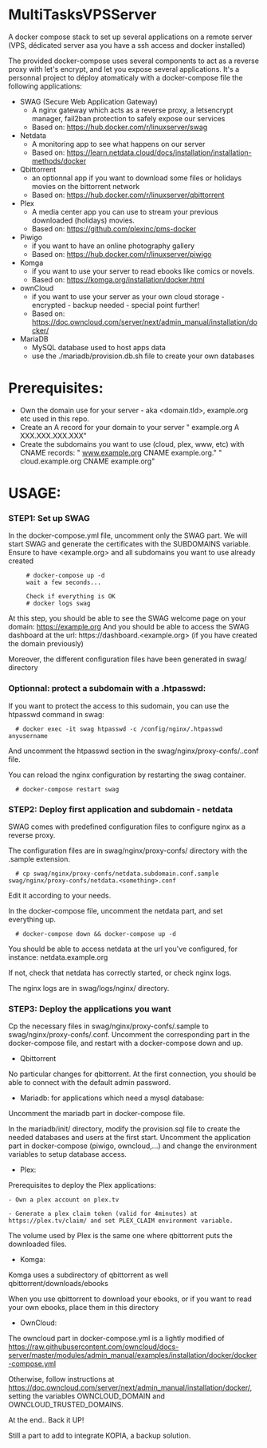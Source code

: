 # MultiTasksVPSServer

A docker compose stack to set up several applications on a remote server (VPS, dédicated server asa you have a ssh access and docker installed)

The provided docker-compose uses several components to act as a reverse proxy with let's encrypt, and let you expose several applications.
It's a personnal project to déploy atomaticaly with a docker-compose file the following applications:
   - SWAG (Secure Web Application Gateway)
      - A nginx gateway which acts as a reverse proxy, a letsencrypt manager, fail2ban protection to safely expose our services
      - Based on: https://hub.docker.com/r/linuxserver/swag
   - Netdata
      - A monitoring app to see what happens on our server
      - Based on: https://learn.netdata.cloud/docs/installation/installation-methods/docker
   - Qbittorrent
      - an optionnal app if you want to download some files or holidays movies on the bittorrent network
      - Based on: https://hub.docker.com/r/linuxserver/qbittorrent
   - Plex
      - A media center app you can use to stream your previous downloaded (holidays) movies.
      - Based on: https://github.com/plexinc/pms-docker
   - Piwigo
      - if you want to have an online photography gallery
      - Based on: https://hub.docker.com/r/linuxserver/piwigo
   - Komga
      - if you want to use your server to read ebooks like comics or novels.
      - Based on: https://komga.org/installation/docker.html
   - ownCloud
      - if you want to use your server as your own cloud storage - encrypted - backup needed - special point further!
      - Based on: https://doc.owncloud.com/server/next/admin_manual/installation/docker/
   - MariaDB
      - MySQL database used to host apps data
      - use the ./mariadb/provision.db.sh file to create your own databases

# Prerequisites:

- Own the domain use for your server - aka <domain.tld>, example.org etc used in this repo. 
- Create an A record for your domain to your server
   " example.org A XXX.XXX.XXX.XXX"
- Create the subdomains you want to use (cloud, plex, www, etc) with CNAME records:
   " www.example.org CNAME example.org."
   " cloud.example.org CNAME example.org"

# USAGE:
   ### STEP1: Set up SWAG
   
   In the docker-compose.yml file, uncomment only the SWAG part.
   We will start SWAG and generate the certificates with the SUBDOMAINS variable.
   Ensure to have <example.org> and all subdomains you want to use already created
      
         # docker-compose up -d
         wait a few seconds...
   
         Check if everything is OK
         # docker logs swag

   At this step, you should be able to see the SWAG welcome page on your domain: https://example.org
   And you should be able to access the SWAG dashboard at the url: https://dashboard.<example.org> (if you have created the domain previously)

   Moreover, the different configuration files have been generated in swag/ directory

   ### Optionnal: protect a subdomain with a .htpasswd:

   If you want to protect the access to this sudomain, you can use the htpasswd command in swag:

      # docker exec -it swag htpasswd -c /config/nginx/.htpasswd anyusername

   And uncomment the htpasswd section in the swag/nginx/proxy-confs/<apps>.<something>.conf file.

   You can reload the nginx configuration by restarting the swag container.

      # docker-compose restart swag


   ### STEP2: Deploy first application and subdomain - netdata
   
   SWAG comes with predefined configuration files to configure nginx as a reverse proxy.

   The configuration files are in swag/nginx/proxy-confs/ directory with the .sample extension.

      # cp swag/nginx/proxy-confs/netdata.subdomain.conf.sample swag/nginx/proxy-confs/netdata.<something>.conf

   Edit it according to your needs.

   In the docker-compose file, uncomment the netdata part, and set everything up.

      # docker-compose down && docker-compose up -d

   You should be able to access netdata at the url you've configured, for instance: netdata.example.org

   If not, check that netdata has correctly started, or check nginx logs.

   The nginx logs are in swag/logs/nginx/ directory.


   ### STEP3: Deploy the applications you want
   
   Cp the necessary files in swag/nginx/proxy-confs/<apps>.sample to swag/nginx/proxy-confs/<apps>.conf.
   Uncomment the corresponding part in the docker-compose file, and restart with a docker-compose down and up.
   
   - Qbittorrent
   
   No particular changes for qbittorrent. At the first connection, you should be able to connect with the default admin password.
      
   - Mariadb: for applications which need a mysql database:
   
   Uncomment the mariadb part in docker-compose file.

   In the mariadb/init/ directory, modify the provision.sql file to create the needed databases and users at the first start.
   Uncomment the application part in docker-compose (piwigo, owncloud,...) and change the environment variables to setup database access.

   - Plex:

   Prerequisites to deploy the Plex applications:

    - Own a plex account on plex.tv
   
    - Generate a plex claim token (valid for 4minutes) at https://plex.tv/claim/ and set PLEX_CLAIM environment variable.

   The volume used by Plex is the same one where qbittorrent puts the downloaded files.

   - Komga:

   Komga uses a subdirectory of qbittorrent as well qbittorrent/downloads/ebooks

   When you use qbittorrent to download your ebooks, or if you want to read your own ebooks, place them in this directory

   - OwnCloud:

   The owncloud part in docker-compose.yml is a lightly modified of https://raw.githubusercontent.com/owncloud/docs-server/master/modules/admin_manual/examples/installation/docker/docker-compose.yml

   Otherwise, follow instructions at https://doc.owncloud.com/server/next/admin_manual/installation/docker/, setting the variables OWNCLOUD_DOMAIN and OWNCLOUD_TRUSTED_DOMAINS.

At the end.. Back it UP!

Still a part to add to integrate KOPIA, a backup solution.
